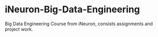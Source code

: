 # iNeuron-Big-Data-Engineering
Big Data Engineering Course from iNeuron, consists assignments and project work.
